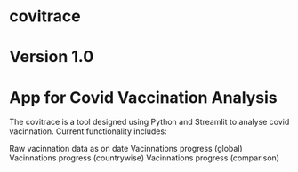 # covitrace
# Version 1.0
# App for Covid Vaccination Analysis
The covitrace is a tool designed using Python and Streamlit to analyse covid vacinnation. Current functionality includes:

  Raw vacinnation data as on date
  Vacinnations progress (global)
  Vacinnations progress (countrywise)
  Vacinnations progress (comparison)

